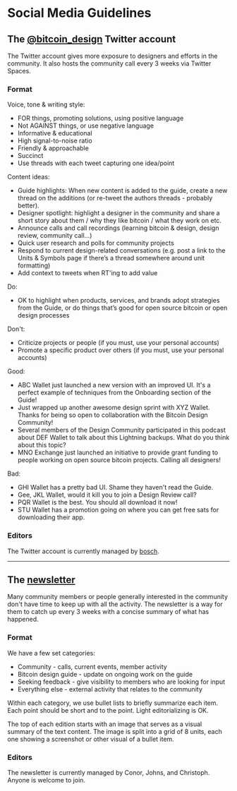 # Social Media Guidelines

## The [@bitcoin_design](https://twitter.com/bitcoin_design) Twitter account

The Twitter account gives more exposure to designers and efforts in the community. It also hosts the community call every 3 weeks via Twitter Spaces.

### Format

Voice, tone & writing style:

- FOR things, promoting solutions, using positive language
- Not AGAINST things, or use negative language
- Informative & educational
- High signal-to-noise ratio
- Friendly & approachable
- Succinct
- Use threads with each tweet capturing one idea/point

Content ideas:

- Guide highlights: When new content is added to the guide, create a new thread on the additions (or re-tweet the authors threads - probably better). 
- Designer spotlight: highlight a designer in the community and share a short story about them / why they like bitcoin / what they work on etc.
- Announce calls and call recordings (learning bitcoin & design, design review, community call…)
- Quick user research and polls for community projects
- Respond to current design-related conversations (e.g. post a link to the Units & Symbols page if there’s a thread somewhere around unit formatting)
- Add context to tweets when RT'ing to add value

Do:

- OK to highlight when products, services, and brands adopt strategies from the Guide, or do things that’s good for open source bitcoin or open design processes

Don't:

- Criticize projects or people (if you must, use your personal accounts)
- Promote a specific product over others (if you must, use your personal accounts)

Good:

- ABC Wallet just launched a new version with an improved UI. It's a perfect example of techniques from the Onboarding section of the Guide!
- Just wrapped up another awesome design sprint with XYZ Wallet. Thanks for being so open to collaboration with the Bitcoin Design Community!
- Several members of the Design Community participated in this podcast about DEF Wallet to talk about this Lightning backups. What do you think about this topic?
- MNO Exchange just launched an initiative to provide grant funding to people working on open source bitcoin projects. Calling all designers!

Bad:

- GHI Wallet has a pretty bad UI. Shame they haven't read the Guide.
- Gee, JKL Wallet, would it kill you to join a Design Review call?
- PQR Wallet is the best. You should all download it now!
- STU Wallet has a promotion going on where you can get free sats for downloading their app.

### Editors

The Twitter account is currently managed by [bosch](https://twitter.com/_Bosch_).

---

## The [newsletter](https://bitcoindesign.substack.com)

Many community members or people generally interested in the community don't have time to keep up with all the activity. The newsletter is a way for them to catch up every 3 weeks with a concise summary of what has happened.

### Format

We have a few set categories:

- Community - calls, current events, member activity
- Bitcoin design guide - update on ongoing work on the guide
- Seeking feedback - give visibility to members who are looking for input
- Everything else - external activity that relates to the community

Within each category, we use bullet lists to briefly summarize each item. Each point should be short and to the point. Light editorializing is OK.

The top of each edition starts with an image that serves as a visual summary of the text content. The image is split into a grid of 8 units, each one showing a screenshot or other visual of a bullet item.

### Editors

The newsletter is currently managed by Conor, Johns, and Christoph. Anyone is welcome to join.

